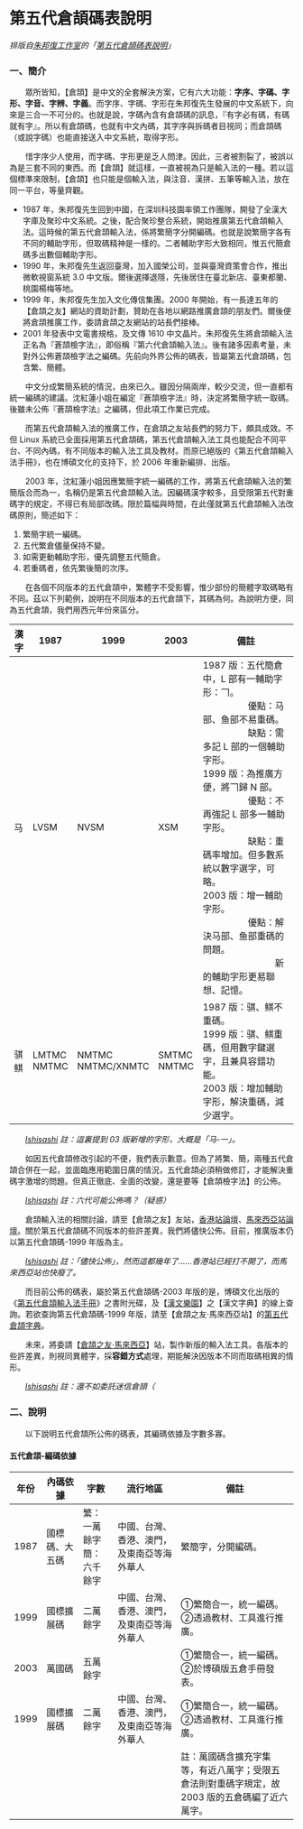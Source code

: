 # 第五代倉頡碼表說明

_排版自[朱邦復工作室](http://www.cbflabs.com/)的「[第五代倉頡碼表說明](http://www.cbflabs.com/?id=136)」_

### 一、簡介
　　眾所皆知，【倉頡】是中文的全套解決方案，它有六大功能：**字序、字碼、字形、字音、字辨、字義**。而字序、字碼、字形在朱邦復先生發展的中文系統下，向來是三合一不可分的。也就是說，字碼內含有倉頡碼的訊息，『有字必有碼，有碼就有字』。所以有倉頡碼，也就有中文內碼，其字序與拆碼者目視同；而倉頡碼（或說字碼）也能直接送入中文系統，取得字形。

　　惜字序少人使用，而字碼、字形更是乏人問津。因此，三者被割裂了，被誤以為是三套不同的東西。而【倉頡】就這樣，一直被視為只是輸入法的一種。若以這個標準來限制，【倉頡】也只能是個輸入法，與注音、漢拼、五筆等輸入法，放在同一平台，等量齊觀。

- 1987 年，朱邦復先生回到中國，在深圳科技園率領工作團隊，開發了全漢大字庫及聚珍中文系統。之後，配合聚珍整合系統，開始推廣第五代倉頡輸入法。這時候的第五代倉頡輸入法，係將繁簡字分開編碼。也就是說繁簡字各有不同的輔助字形，但取碼精神是一樣的。二者輔助字形大致相同，惟五代簡倉碼多出數個輔助字形。
- 1990 年，朱邦復先生返回臺灣，加入國榮公司，並與臺灣資策會合作，推出微軟視窗系統 3.0 中文版。爾後選擇退隱，先後居住在臺北新店、臺東都蘭、桃園楊梅等地。
- 1999 年，朱邦復先生加入文化傳信集團。2000 年開始，有一長達五年的【倉頡之友】網站的資助計劃，贊助在各地以網路推廣倉頡的朋友們。爾後便將倉頡推廣工作，委請倉頡之友網站的站長們接棒。
- 2001 年發表中文電書規格，及文傳 1610 中文晶片。朱邦復先生將倉頡輸入法正名為『蒼頡檢字法』，即俗稱『第六代倉頡輸入法』。後有諸多因素考量，未對外公佈蒼頡檢字法之編碼。先前向外界公佈的碼表，皆屬第五代倉頡碼，包含繁、簡體。

　　中文分成繁簡系統的情況，由來已久。雖因分隔兩岸，較少交流，但一直都有統一編碼的建議。沈紅蓮小姐在編定『蒼頡檢字法』時，決定將繁簡字統一取碼。後雖未公佈『蒼頡檢字法』之編碼，但此項工作業已完成。

　　而第五代倉頡輸入法的推廣工作，在倉頡之友站長們的努力下，頗具成效。不但 Linux 系統已全面採用第五代倉頡碼，第五代倉頡輸入法工具也能配合不同平台、不同內碼，有不同版本的輸入法工具及教材。而原已絕版的《第五代倉頡輸入法手冊》，也在博碩文化的支持下，於 2006 年重新編排、出版。

　　2003 年，沈紅蓮小姐因應繁簡字統一編碼的工作，將第五代倉頡輸入法的繁簡版合而為一，名稱仍是第五代倉頡輸入法。因編碼漢字較多，且受限第五代對重碼字的規定，不得已有局部改碼。限於篇幅與時間，在此僅就第五代倉頡輸入法改碼原則，簡述如下：

1. 繁簡字統一編碼。
2. 五代繁倉儘量保持不變。
3. 如需更動輔助字形，優先調整五代簡倉。
4. 若重碼者，依先繁後簡的次序。

　　在各個不同版本的五代倉頡中，繁體字不受影響，惟少部份的簡體字取碼略有不同。茲以下列範例，說明在不同版本的五代倉頡下，其碼為何。為說明方便，同為五代倉頡，我們用西元年份來區分。

|漢字|1987|1999|2003|備註|
|-|-|-|-|-|
|马|LVSM|NVSM|XSM|1987 版：五代簡倉中，L 部有一輔助字形：𠃍。<br>　　　　　優點：马部、鱼部不易重碼。<br>　　　　　缺點：需多記 L 部的一個輔助字形。<br>1999 版：為推廣方便，將𠃍歸 N 部。<br>　　　　　優點：不再強記 L 部多一輔助字形。<br>　　　　　缺點：重碼率增加。但多數系統以數字選字，可略。<br>2003 版：增一輔助字形。<br>　　　　　優點：解決马部、鱼部重碼的問題。<br>　　　　　　　　新的輔助字形更易聯想、記憶。|
|骐<br>鲯|LMTMC<br>NMTMC|NMTMC<br>NMTMC/XNMTC|SMTMC<br>NMTMC|1987 版：骐、鲯不重碼。<br>1999 版：骐、鲯重碼，但用數字鍵選字，且兼具容錯功能。<br>2003 版：增加輔助字形，解決重碼，減少選字。|

　　_[Ishisashi](https://github.com/mrhso) 註：這裏提到 03 版新增的字形，大概是「马-一」。_

　　如因五代倉頡修改引起的不便，我們表示歉意。但為了將繁、簡，兩種五代倉頡合併在一起，並面臨應用範圍日廣的情況，五代倉頡必須稍做修訂，才能解決重碼字激增的問題。但真正徹底、全面的改變，還是要等【倉頡檢字法】的公佈。

　　_[Ishisashi](https://github.com/mrhso) 註：六代可能公佈嗎？（疑惑）_

　　倉頡輸入法的相關討論，請至【倉頡之友】友站，[香港站論壇](http://itined2.ied.edu.hk:8080/%7Ecjlogin/phpbb/)、[馬來西亞站論壇](http://www.chinesecj.com/forum/index.php)。關於第五代倉頡碼不同版本的些許差異，我們將儘快公佈。目前，推廣版本仍以第五代倉頡碼-1999 年版為主。

　　_[Ishisashi](https://github.com/mrhso) 註：「儘快公佈」，然而這都幾年了……香港站已經打不開了，而馬來西亞站也快廢了。_

　　而目前公佈的碼表，屬於第五代倉頡碼-2003 年版的是，博碩文化出版的《[第五代倉頡輸入法手冊](http://www.drmaster.com.tw/info.asp?NO=BC20063)》之書附光碟，及【[漢文樂園](http://www.hanculture.com)】之【漢文字典】的線上查詢。若欲查詢第五代倉頡碼-1999 年版，請至【倉頡之友·馬來西亞站】的[第五代倉頡字典](http://www.chinesecj.com/cj5dict/)。

　　未來，將委請【[倉頡之友·馬來西亞](http://www.chinesecj.com)】站，製作新版的輸入法工具。各版本的些許差異，則視同異體字，採**容錯方式**處理，期能解決因版本不同而取碼相異的情形。

　　_[Ishisashi](https://github.com/mrhso) 註：還不如委託迷信倉頡（_

### 二、說明
　　以下說明五代倉頡所公佈的碼表，其編碼依據及字數多寡。

#### 五代倉頡-編碼依據

|年份|內碼依據|字數|流行地區|備註|
|-|-|-|-|-|
|1987|國標碼、大五碼|繁：一萬餘字<br>簡：六千餘字|中國、台灣、香港、澳門，及東南亞等海外華人|繁簡字，分開編碼。|
|1999|國標擴展碼|二萬餘字|中國、台灣、香港、澳門，及東南亞等海外華人|①繁簡合一，統一編碼。<br>②透過教材、工具進行推廣。|
|2003|萬國碼|五萬餘字||①繁簡合一，統一編碼。<br>②於博碩版五倉手冊發表。|
|1999|國標擴展碼|二萬餘字|中國、台灣、香港、澳門，及東南亞等海外華人|①繁簡合一，統一編碼。<br>②透過教材、工具進行推廣。|
|||||註：萬國碼含擴充字集等，有近八萬字；受限五倉法則對重碼字規定，故 2003 版的五倉碼編了近六萬字。|
